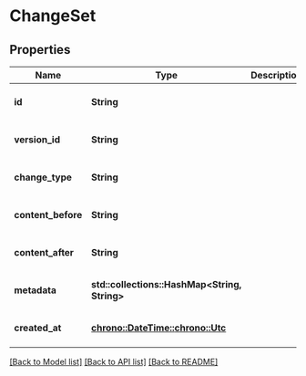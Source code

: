 # ChangeSet

## Properties
Name | Type | Description | Notes
------------ | ------------- | ------------- | -------------
**id** | **String** |  | [optional] [default to None]
**version_id** | **String** |  | [optional] [default to None]
**change_type** | **String** |  | [optional] [default to None]
**content_before** | **String** |  | [optional] [default to None]
**content_after** | **String** |  | [optional] [default to None]
**metadata** | **std::collections::HashMap<String, String>** |  | [optional] [default to None]
**created_at** | [**chrono::DateTime::<chrono::Utc>**](DateTime.md) |  | [optional] [default to None]

[[Back to Model list]](../README.md#documentation-for-models) [[Back to API list]](../README.md#documentation-for-api-endpoints) [[Back to README]](../README.md)


